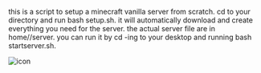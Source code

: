 this is a script to setup a minecraft vanilla server from scratch.
cd to your directory and run bash setup.sh.
it will automatically download and create everything you need for the server.
the actual server file are in home/<username>/server.
you can run it by cd -ing to your desktop and running bash startserver.sh.



![icon](https://github.com/octuaOSdev/minecraft-server-setup-script-linux/assets/144250548/7357dd9e-1810-48dc-9a27-178b01db38fb)

